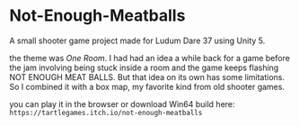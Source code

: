 # Not-Enough-Meatballs
A small shooter game project made for Ludum Dare 37 using Unity 5.

the theme was *One Room*. I had had an idea a while back for a game before the jam involving being stuck inside a room and the game keeps flashing NOT ENOUGH MEAT BALLS. But that idea on its own has some limitations. So I combined it with a box map, my favorite kind from old shooter games.

you can play it in the browser or download Win64 build here: `https://tartlegames.itch.io/not-enough-meatballs`


